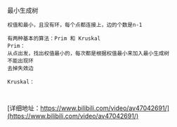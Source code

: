 
最小生成树
```
权值和最小，且没有环，每个点都连接上，边的个数是n-1

有两种基本的算法：Prim 和 Kruskal
Prim：
从点出发，找出权值最小的，每次都是根据权值最小来加入最小生成树
不能出现环
去掉失效边

Kruskal：



```
[详细地址：https://www.bilibili.com/video/av47042691/](https://www.bilibili.com/video/av47042691/)